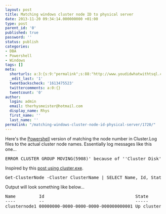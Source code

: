 ```yaml
---
layout: post
title: Matching windows cluster node ID to physical server
date: 2013-11-20 09:34:14.000000000 +01:00
type: post
parent_id: '0'
published: true
password: ''
status: publish
categories:
- DBA
- Powershell
- Windows
tags: []
meta:
  shorturls: a:3:{s:9:"permalink";s:88:"http://www.youdidwhatwithtsql.com/matching-windows-cluster-node-id-physical-server/1720/";s:7:"tinyurl";s:26:"http://tinyurl.com/nvqp5zk";s:4:"isgd";s:19:"http://is.gd/A8aFXi";}
  _edit_last: '1'
  tweetbackscheck: '1613475523'
  twittercomments: a:0:{}
  tweetcount: '0'
author:
  login: admin
  email: therhysmeister@hotmail.com
  display_name: Rhys
  first_name: ''
  last_name: ''
permalink: "/matching-windows-cluster-node-id-physical-server/1720/"
---
```

<p>Here's the <a title="Windows Powershell" href="http://technet.microsoft.com/en-us/library/bb978526.aspx" target="_blank">Powershell</a> version of matching the node number in Cluster.Log files to the actual cluster node names. Essentially log messages like this one...</p>
<pre>ERROR_CLUSTER_GROUP_MOVING(5908)' because of ''Cluster Disk' is owned by node 1, not 2.'</pre>
<p>Inspired by this <a title="Cluster.exe Node Number Name" href="http://www.leaf-node.co.uk/2012/01/matching-windows-cluster-node-id-to-physical-server/" target="_blank">post using cluster.exe</a>.</p>
<pre lang="Powershell">Get-ClusterNode -Cluster ClusterName | SELECT Name, Id, State | Format-Table -Autosize;</pre>
<p>Output will look something like below...</p>
<pre>Name         Id                                   State
----         --                                   -----
clusternode1 00000000-0000-0000-0000-000000000001 Up clusternode2 00000000-0000-0000-0000-000000000002 Up

